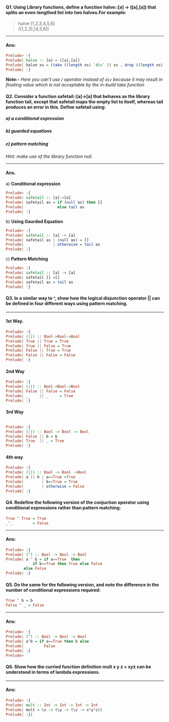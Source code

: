 #### Q1. Using Library functions, define a function halve::[a] -> ([a],[a]) that splits an even-lengthed list into two halves.For example:

   > halve [1,2,3,4,5,6] <br />
      ([1,2,3],[4,5,6])
    

---

#### Ans:

```haskell
Prelude> :{
Prelude| halve :: [a]-> ([a],[a])
Prelude| halve xs = (take ((length xs) `div` 2) xs , drop ((length xs) `div` 2 )xs)
Prelude| :}
```
**Note:-** *Here you can't use / operator instead of `div` because it may result in floating value which is not acceptable by the in-build take function*


#### Q2. Consider a function safetail::[a]->[a] that behaves as the library function tail, except that safetail maps the empty list to itself, whereas tail produces an error in this. Define safetail using:

##### a) a conditional expression <br />
##### b) guarded equations <br />
##### c) pattern matching <br />

*Hint: make use of the library function null.*

---

#### Ans.

a) **Conditional expression**

```haskell
Prelude> :{
Prelude| safetail :: [a]->[a]
Prelude| safetail as = if (null as) then [] 
Prelude|               else tail as
Prelude| :}
```

b) **Using Gaurded Equation**

```haskell
Prelude> :{
Prelude| safetail :: [a] -> [a]
Prelude| safetail as | (null as) = []
Prelude|             | otherwise = tail as
Prelude| :}

```

c) **Pattern Matching**

```haskell
Prelude> :{
Prelude| safetail :: [a] -> [a]
Prelude| safetail [] =[]
Prelude| safetail as = tail as
Prelude| :}
```

#### Q3. In a similar way to ^, show how the logical disjunction operator || can be defined in four different ways using pattern matching.

---

#### 1st Way.

```haskell
Prelude> :{
Prelude| (||) :: Bool->Bool->Bool
Prelude| True || True = True
Prelude| True || False = True
Prelude| False || True = True
Prelude| False || False = False
Prelude| :}
```

#### 2nd Way

```haskell
Prelude> :{
Prelude| (||) :: Bool->Bool->Bool
Prelude| False || False = False
Prelude| _     || _     = True
Prelude| :}

```

#### 3rd Way

```haskell

Prelude> :{
Prelude| (||) :: Bool -> Bool -> Bool
Prelude| False || b = b
Prelude| True  || _ = True
Prelude| :}

```

#### 4th way

```haskell
Prelude> :{
Prelude| (||) :: Bool -> Bool ->Bool
Prelude| a || b | a==True =True
Prelude|        | b==True = True
Prelude|        | otherwise = False
Prelude| :}

```



#### Q4. Redefine the following version of the conjuction operator using conditional expressions rather than pattern matching:

```haskell
True ^ True = True
_^_         = False

```
---

#### Ans:

```haskell
Prelude> :{
Prelude| (^) :: Bool -> Bool -> Bool
Prelude| a ^ b = if a==True  then 
		    if b==True then True else False
		else False
Prelude| :}
```


#### Q5. Do the same for the following version, and note the difference in the number of conditional expressions required:

 ```haskell
 True ^ b = b
 False ^ _ = False
 ```

---

#### Ans:

```haskell
Prelude> :{
Prelude| (^) :: Bool -> Bool -> Bool
Prelude| a^b = if a==True then b else
Prelude|         False
Prelude| :}
Prelude> 

```

#### Q6. Show how the curried function definition mult x y z = x*y*z can be understood in terms of lambda expressions.

---

#### Ans:

```haskell
Prelude> :{
Prelude| mult :: Int -> Int -> Int -> Int
Prelude| mult = \x -> (\y -> (\z -> x*y*z))
Prelude| :})

```